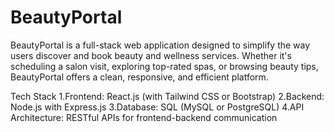 # BeautyPortal
BeautyPortal is a full-stack web application designed to simplify the way users discover and book beauty and wellness services. Whether it's scheduling a salon visit, exploring top-rated spas, or browsing beauty tips, BeautyPortal offers a clean, responsive, and efficient platform.

Tech Stack
1.Frontend: React.js (with Tailwind CSS or Bootstrap)
2.Backend: Node.js with Express.js
3.Database: SQL (MySQL or PostgreSQL)
4.API Architecture: RESTful APIs for frontend-backend communication
